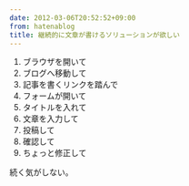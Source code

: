 ```yaml
---
date: 2012-03-06T20:52:52+09:00
from: hatenablog
title: 継続的に文章が書けるソリューションが欲しい
---
```

1. ブラウザを開いて
2. ブログへ移動して
3. 記事を書くリンクを踏んで
4. フォームが開いて
5. タイトルを入れて
6. 文章を入力して
7. 投稿して
8. 確認して
9. ちょっと修正して

続く気がしない。


